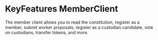 Key**Features Member**Client
===

The member client allows you to read the constitution, register as a member, submit worker proposals, register as a custodian candidate, vote on custodians, transfer tokens, and more.